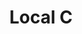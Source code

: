 ---
title: Local C
description: Catalogue en ligne
resume:
  titre: Local C
  court: Catalogue en ligne
identifiant:
slug:
ordre: 1
image: /img/localc-catalogue.jpg
i18n: fr
portfolios:
  - E-commerce
link:
  external: true
  url: https://www.localc.ca
---